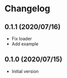 # Changelog

## 0.1.1 (2020/07/16)

* Fix loader
* Add example

## 0.1.0 (2020/07/15)

* Initial version
